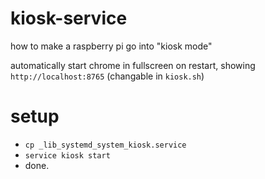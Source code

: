 # kiosk-service
how to make a raspberry pi go into "kiosk mode"

automatically start chrome in fullscreen on restart, showing `http://localhost:8765` (changable in `kiosk.sh`)

# setup


 - `cp _lib_systemd_system_kiosk.service`
 - `service kiosk start`
 - done.
